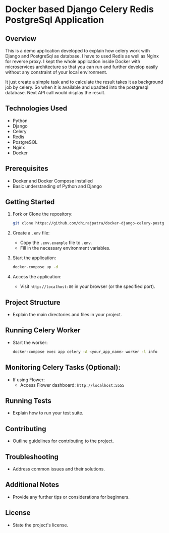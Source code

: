 
# Docker based Django Celery Redis PostgreSql Application

## Overview

This is a demo application developed to explain how celery work with Django and PostgreSql as database. I have to used Redis as well as Nginx for reverse proxy. I kept the whole application inside Docker with microservices architecture so that you can run and further develop easily without any constraint of your local environment.

It just create a simple task and to calculate the result takes it as background job by celery. So when it is available and upadted into the postgresql database. Next API call would display the result.

## Technologies Used

- Python
- Django
- Celery
- Redis
- PostgreSQL
- Nginx
- Docker

## Prerequisites

- Docker and Docker Compose installed
- Basic understanding of Python and Django

## Getting Started

1. Fork or Clone the repository:

   ```bash
   git clone https://github.com/dhirajpatra/docker-django-celery-postgres
   ```

2. Create a `.env` file:
   - Copy the `.env.example` file to `.env`.
   - Fill in the necessary environment variables.

3. Start the application:

   ```bash
   docker-compose up -d
   ```

4. Access the application:
   - Visit `http://localhost:80` in your browser (or the specified port).

## Project Structure

- Explain the main directories and files in your project.

## Running Celery Worker

- Start the worker:

   ```bash
   docker-compose exec app celery -A <your_app_name> worker -l info
   ```

## Monitoring Celery Tasks (Optional):

- If using Flower:
  - Access Flower dashboard: `http://localhost:5555`

## Running Tests

- Explain how to run your test suite.

## Contributing

- Outline guidelines for contributing to the project.

## Troubleshooting

- Address common issues and their solutions.

## Additional Notes

- Provide any further tips or considerations for beginners.

## License

- State the project's license.
